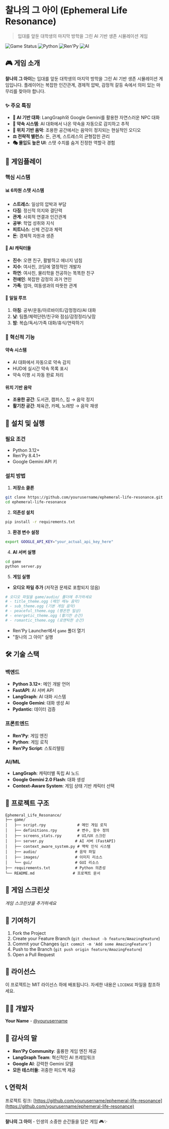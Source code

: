 # 찰나의 그 아이 (Ephemeral Life Resonance)

> 입대를 앞둔 대학생의 마지막 방학을 그린 AI 기반 생존 시뮬레이션 게임

![Game Status](https://img.shields.io/badge/Status-Beta%20v0.1.1-green)
![Python](https://img.shields.io/badge/Python-3.12+-blue)
![Ren'Py](https://img.shields.io/badge/Ren'Py-8.4.1+-red)
![AI](https://img.shields.io/badge/AI-LangGraph%20%2B%20Gemini-orange)

## 🎮 게임 소개

**찰나의 그 아이**는 입대를 앞둔 대학생의 마지막 방학을 그린 AI 기반 생존 시뮬레이션 게임입니다. 플레이어는 복잡한 인간관계, 경제적 압박, 감정적 갈등 속에서 의미 있는 마무리를 찾아야 합니다.

### ✨ 주요 특징

- **🤖 AI 기반 대화**: LangGraph와 Google Gemini를 활용한 자연스러운 NPC 대화
- **📝 약속 시스템**: AI 대화에서 나온 약속을 자동으로 감지하고 추적
- **🎵 위치 기반 음악**: 조용한 공간에서는 음악이 정지되는 현실적인 오디오
- **⚖️ 전략적 밸런스**: 돈, 관계, 스트레스의 균형잡힌 관리
- **🎭 몰입도 높은 UI**: 스탯 수치를 숨겨 진정한 역할극 경험

## 🎯 게임플레이

### 핵심 시스템

#### 📊 6차원 스탯 시스템
- **스트레스**: 일상의 압박과 부담
- **다짐**: 정신적 의지와 결단력
- **관계**: 사회적 연결과 인간관계
- **공부**: 학업 성취와 지식
- **피트니스**: 신체 건강과 체력
- **돈**: 경제적 자원과 생존

#### 🤖 AI 캐릭터들
- **진수**: 오랜 친구, 활발하고 에너지 넘침
- **지수**: 여사친, 코딩에 열정적인 개발자
- **하연**: 여사친, 물리학을 전공하는 똑똑한 친구
- **전애인**: 복잡한 감정의 과거 연인
- **가족**: 엄마, 여동생과의 따뜻한 관계

#### 📅 일일 루프
1. **아침**: 공부/운동/아르바이트/감정정리/AI 대화
2. **낮**: 팀플/체력단련/친구와 점심/감정정리/낮잠
3. **밤**: 복습/독서/가족 대화/휴식/연락하기

### 🎵 혁신적 기능

#### 약속 시스템
- AI 대화에서 자동으로 약속 감지
- HUD에 실시간 약속 목록 표시
- 약속 이행 시 자동 완료 처리

#### 위치 기반 음악
- **조용한 공간**: 도서관, 캠퍼스, 집 → 음악 정지
- **활기찬 공간**: 체육관, 카페, 노래방 → 음악 재생

## 🚀 설치 및 실행

### 필요 조건
- Python 3.12+
- Ren'Py 8.4.1+
- Google Gemini API 키

### 설치 방법

1. **저장소 클론**
```bash
git clone https://github.com/yourusername/ephemeral-life-resonance.git
cd ephemeral-life-resonance
```

2. **의존성 설치**
```bash
pip install -r requirements.txt
```

3. **환경 변수 설정**
```bash
export GOOGLE_API_KEY="your_actual_api_key_here"
```

4. **AI 서버 실행**
```bash
cd game
python server.py
```

5. **게임 실행**
- **오디오 파일 추가** (저작권 문제로 포함되지 않음) 
```bash
# 오디오 파일을 game/audio/ 폴더에 추가하세요
# - title_theme.ogg (메인 메뉴 음악)
# - sub_theme.ogg (기본 게임 음악)
# - peaceful_theme.ogg (평온한 일상)
# - energetic_theme.ogg (활기찬 순간)
# - romantic_theme.ogg (로맨틱한 순간)
```

- Ren'Py Launcher에서 `game` 폴더 열기
- "찰나의 그 아이" 실행

## 🛠️ 기술 스택

### 백엔드
- **Python 3.12+**: 메인 개발 언어
- **FastAPI**: AI 서버 API
- **LangGraph**: AI 대화 시스템
- **Google Gemini**: 대화 생성 AI
- **Pydantic**: 데이터 검증

### 프론트엔드
- **Ren'Py**: 게임 엔진
- **Python**: 게임 로직
- **Ren'Py Script**: 스토리텔링

### AI/ML
- **LangGraph**: 캐릭터별 독립 AI 노드
- **Google Gemini 2.0 Flash**: 대화 생성
- **Context-Aware System**: 게임 상태 기반 캐릭터 선택

## 📁 프로젝트 구조

```
Ephemeral_Life_Resonance/
├── game/
│   ├── script.rpy              # 메인 게임 로직
│   ├── definitions.rpy         # 변수, 함수 정의
│   ├── screens_stats.rpy       # UI/UX 스크린
│   ├── server.py              # AI 서버 (FastAPI)
│   ├── context_aware_system.py # 맥락 인식 시스템
│   ├── audio/                 # 음악 파일
│   ├── images/                # 이미지 리소스
│   └── gui/                   # GUI 리소스
├── requirements.txt           # Python 의존성
└── README.md                 # 프로젝트 문서
```

## 🎨 게임 스크린샷

*게임 스크린샷을 추가하세요*

## 🤝 기여하기

1. Fork the Project
2. Create your Feature Branch (`git checkout -b feature/AmazingFeature`)
3. Commit your Changes (`git commit -m 'Add some AmazingFeature'`)
4. Push to the Branch (`git push origin feature/AmazingFeature`)
5. Open a Pull Request

## 📝 라이선스

이 프로젝트는 MIT 라이선스 하에 배포됩니다. 자세한 내용은 `LICENSE` 파일을 참조하세요.

## 👨‍💻 개발자

**Your Name** - [@yourusername](https://github.com/yourusername)

## 🙏 감사의 말

- **Ren'Py Community**: 훌륭한 게임 엔진 제공
- **LangGraph Team**: 혁신적인 AI 프레임워크
- **Google AI**: 강력한 Gemini 모델
- **모든 테스터들**: 귀중한 피드백 제공

## 📞 연락처

프로젝트 링크: [https://github.com/yourusername/ephemeral-life-resonance](https://github.com/yourusername/ephemeral-life-resonance)

---

**찰나의 그 아이** - 인생의 소중한 순간들을 담은 게임 🎮✨
